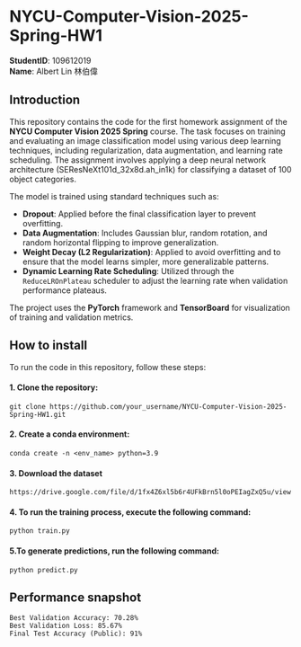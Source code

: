 # NYCU-Computer-Vision-2025-Spring-HW1
**StudentID**: 109612019  
**Name**: Albert Lin 林伯偉

## Introduction
This repository contains the code for the first homework assignment of the **NYCU Computer Vision 2025 Spring** course. The task focuses on training and evaluating an image classification model using various deep learning techniques, including regularization, data augmentation, and learning rate scheduling. The assignment involves applying a deep neural network architecture (SEResNeXt101d_32x8d.ah_in1k) for classifying a dataset of 100 object categories.

The model is trained using standard techniques such as:
- **Dropout**: Applied before the final classification layer to prevent overfitting.
- **Data Augmentation**: Includes Gaussian blur, random rotation, and random horizontal flipping to improve generalization.
- **Weight Decay (L2 Regularization)**: Applied to avoid overfitting and to ensure that the model learns simpler, more generalizable patterns.
- **Dynamic Learning Rate Scheduling**: Utilized through the `ReduceLROnPlateau` scheduler to adjust the learning rate when validation performance plateaus.

The project uses the **PyTorch** framework and **TensorBoard** for visualization of training and validation metrics.

## How to install
  To run the code in this repository, follow these steps:  

#### 1. Clone the repository:
    git clone https://github.com/your_username/NYCU-Computer-Vision-2025-Spring-HW1.git  

#### 2. Create a conda environment:  
    conda create -n <env_name> python=3.9

#### 3. Download the dataset  
    https://drive.google.com/file/d/1fx4Z6xl5b6r4UFkBrn5l0oPEIagZxQ5u/view  

#### 4. To run the training process, execute the following command:  
    python train.py

#### 5.To generate predictions, run the following command:  
    python predict.py  

## Performance snapshot  
    Best Validation Accuracy: 70.28%  
    Best Validation Loss: 85.67%  
    Final Test Accuracy (Public): 91%





